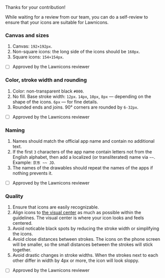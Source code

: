 Thanks for your contribution!

While waiting for a review from our team, you can do a self-review to ensure that your icons are suitable for Lawnicons.

### Canvas and sizes
1. Canvas: `192×192px`.
2. Non-square icons: the long side of the icons should be `160px`.
3. Square icons: `154×154px`.
- [ ] Approved by the Lawnicons reviewer
### Color, stroke width and rounding
1. Color: non-transparent black `#000`.
2. No fill. Base stroke width: `12px`. `14px`, `10px`, `8px` — depending on the shape of the icons. `6px` — for fine details.
3. Rounded ends and joins. 90° corners are rounded by `6-32px`.
- [ ] Approved by the Lawnicons reviewer
### Naming
1. Names should match the official app name and contain no additional text.
2. If the first `3` characters of the app name contain letters not from the English alphabet, then add a localized (or transliterated) name via `~~`. Example: `京东 ~~ JD`.
3. The names of the drawables should repeat the names of the apps if nothing prevents it.
- [ ] Approved by the Lawnicons reviewer
### Quality
1. Ensure that icons are easily recognizable.
2. Align icons to [the visual center](https://crazybitsstudios.com/another-way-of-aligning-elements-when-creating-icons) as much as possible within the guidelines. The visual center is where your icon looks and feels centered.
3. Avoid noticable black spots by reducing the stroke width or simplifying the icons.
4. Avoid close distances between strokes. The icons on the phone screen will be smaller, so the small distances between the strokes will stick together.
5. Avoid drastic changes in stroke widths. When the strokes next to each other differ in width by 4px or more, the icon will look sloppy.
- [ ] Approved by the Lawnicons reviewer